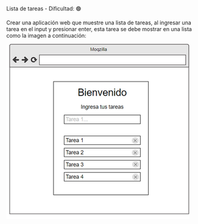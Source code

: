 Lista de tareas - Dificultad:  🟢

Crear una aplicación web que  muestre una lista de tareas, al ingresar una tarea en el input y presionar enter, esta tarea se debe mostrar en una lista como la imagen a continuación:


<img src="./src/asset/tareas.PNG" alt="" />